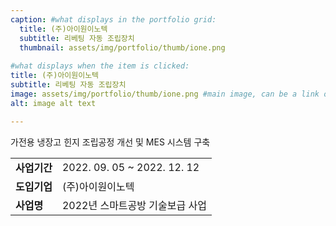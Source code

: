 ```yaml
---
caption: #what displays in the portfolio grid:
  title: (주)아이원이노텍
  subtitle: 리베팅 자동 조립장치
  thumbnail: assets/img/portfolio/thumb/ione.png
  
#what displays when the item is clicked:
title: (주)아이원이노텍
subtitle: 리베팅 자동 조립장치
image: assets/img/portfolio/thumb/ione.png #main image, can be a link or a file in assets/img/portfolio
alt: image alt text

---
```

가전용 냉장고 힌지 조립공정 개선 및 MES 시스템 구축

<table class="table">
  <tbody>
    <tr>
      <td class="col-3" style="font-weight:bold">사업기간</td>
      <td class="col-5">2022. 09. 05 ~ 2022. 12. 12</td>
    </tr>
    <tr>
      <td style="font-weight:bold">도입기업</td>
      <td>(주)아이원이노텍</td>
    </tr>
    <tr>
      <td style="font-weight:bold">사업명</td>
      <td>2022년 스마트공방 기술보급 사업</td>
    </tr>
  </tbody>
</table>